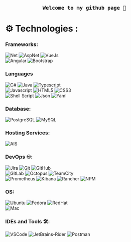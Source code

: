 <h3 align="center"><pre>Welcome to my github page 🖖</pre></h3>

# :gear: Technologies :

### Frameworks:
![Net](https://img.shields.io/badge/Net-ac99ea?style=for-the-badge&logo=dotnet&logoColor=white)
![AspNet](https://img.shields.io/badge/AspNet-ac30ea?style=for-the-badge&logo=dotnet&logoColor=white)
![VueJs](https://img.shields.io/badge/-Vue.js_2.7-3ca877?style=for-the-badge&logo=vue.js&logoColor=white)<br>
![Angular](https://img.shields.io/badge/Angular-C21F1A?style=for-the-badge&logo=angular&logoColor=white)
![Bootstrap](https://img.shields.io/badge/-Bootstrap-563D7C?style=for-the-badge&logo=bootstrap&logoColor=white)

### Languages
![C#](https://img.shields.io/badge/-CSharp-1572B6?style=for-the-badge&logo=c&logoColor=white)
![Java](https://img.shields.io/badge/Java-ED8B00?style=for-the-badge&logo=openjdk&logoColor=white)
![Typescript](https://img.shields.io/badge/-Typescript-336791?style=for-the-badge&logo=typescript&logoColor=white)<br>
![Javascript](https://img.shields.io/badge/JavaScript-F7DF1E.svg?style=for-the-badge&logo=javascript&logoColor=white)
![HTML5](https://img.shields.io/badge/-HTML5-E34F26?style=for-the-badge&logo=html5&logoColor=white)
![CSS3](https://img.shields.io/badge/-CSS3-1572B6?style=for-the-badge&logo=css3)<br>
![Shell Script](https://img.shields.io/badge/Shell_Script-232F3E?style=for-the-badge&logo=gnu-bash&logoColor=white)
![Json](https://img.shields.io/badge/-Json-7f9d67?style=for-the-badge&logo=json)
![Yaml](https://img.shields.io/badge/Yaml-FF6C37?style=for-the-badge&logo=yaml&logoColor=white)

### Database:
![PostgreSQL](https://img.shields.io/badge/PostgreSQL-336791?style=for-the-badge&logo=PostgreSQL&logoColor=white)
![MySQL](https://img.shields.io/badge/MySQL-005C84?style=for-the-badge&logo=mysql&logoColor=white)

### Hosting Services:
![AIS](https://img.shields.io/badge/AIS-232F3E?style=for-the-badge&logo=amazon-AIS&logoColor=white)

### DevOps ♾️:
![Jira](https://img.shields.io/badge/Jira-0052CC?style=for-the-badge&logo=jira&logoColor=white)
![Git](https://img.shields.io/badge/GIT-E44C30?style=for-the-badge&logo=git&logoColor=white)
![GitHub](https://img.shields.io/badge/GitHub-232F3E?style=for-the-badge&logo=GitHub&logoColor=white)<br>
![GitLab](https://img.shields.io/badge/gitlab-F24E1E?style=for-the-badge&logo=gitlab&logoColor=white)
![Octopus](https://img.shields.io/badge/octopus-336791?style=for-the-badge&logo=octopus-deploy&logoColor=white)
![TeamCity](https://img.shields.io/badge/teamcity-372bbf?style=for-the-badge&logo=teamcity&logoColor=white)<br>
![Prometheus](https://img.shields.io/badge/Prometheus-F24E1E?style=for-the-badge&logo=Prometheus&logoColor=white)
![Kibana](https://img.shields.io/badge/Kibana-f04e98?style=for-the-badge&logo=Kibana&logoColor=white)
![Rancher](https://img.shields.io/badge/Rancher-5395FD?style=for-the-badge&logo=Rancher&logoColor=white)
![NPM](https://img.shields.io/badge/NPM-F7DF1E?style=for-the-badge&logo=npm&logoColor=white)

### OS:
![Ubuntu](https://img.shields.io/badge/Ubuntu-E95420?style=for-the-badge&logo=ubuntu&logoColor=white)
![Fedora](https://img.shields.io/badge/Fedora-336791?style=for-the-badge&logo=fedora&logoColor=white)
![RedHat](https://img.shields.io/badge/Redhat-cc0000?style=for-the-badge&logo=redhat&logoColor=white)<br>
![Mac](https://img.shields.io/badge/Mac-336791?style=for-the-badge&logo=apple&logoColor=white)

### IDEs and Tools 🛠:
![VSCode](https://img.shields.io/badge/VS_Code-0078D4?style=for-the-badge&logo=vs_code&logoColor=white)
![JetBrains-Rider](https://img.shields.io/badge/rider-f5016f.svg?style=for-the-badge&logo=rider&logoColor=white)
![Postman](https://img.shields.io/badge/Postman-FF6C37?style=for-the-badge&logo=postman&logoColor=white)





